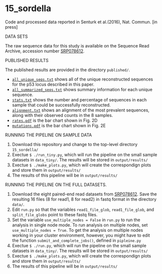 # 15_sordella

Code and processed data reported in Senturk et al.(2016), Nat. Commun. [in press]

DATA SETS

The raw sequence data for this study is available on the Sequence Read Archive, accession number [SRP078612](http://trace.ncbi.nlm.nih.gov/Traces/study/?acc=SRP078612). 

PUBLISHED RESULTS

The published results are provided in the directory ```published/```.
* [```all_unique_seqs.txt```](published/all_unique_seqs.txt) shows all of the unique reconstructed sequences for the p53 locus described in this paper. 
* [```all_summarized_seqs.txt```](published/all_summarized_seqs.txt) shows summary information for each unique sequence.
* [```stats.txt```](published/stats.txt) shows the number and percentage of sequences in each sample that could be successfully reconstructed. 
* [```alignment.txt```](published/alignment.txt) shows an alignment of the most prevalent sequences, along with their observed counts in the 8 samples. 
* [```rates.pdf```](published/rates.pdf)  is the bar chart shown in Fig. 2D
* [```mutations.pdf```](published/mutations.pdf)  is the bar chart shown in Fig. 2E

RUNNING THE PIPELINE ON SAMPLE DATA

1. Download this repository and change to the top-level directory ```15_sordella/```
2. Exectue ```$ ./run_tiny.py```, which will run the pipeline on the small sample datasets in ```data_tiny/```. The results will be stored in ```output/results/```
3. Exectue ```$ ./make_plots.py```, which will create the correspondign plots and store them in ```output/results/```
4. The results of this pipeline will be in ```output/results/```

RUNNING THE PIPELINE ON THE FULL DATASETS. 

1. Download the eight paired-end read datasets from [SRP078612](http://trace.ncbi.nlm.nih.gov/Traces/study/?acc=SRP078612). Save the resulting 16 files (8 for read1, 8 for read2) in fastq format in the directory ```data/```.
2. Edit ```run.py``` so that the variables ```read1_file_glob```, ```read1_file_glob```, and ```split_file_globs``` point to these fastq files. 
3. Set the variable ```use_multiple_nodes = False``` in ```run.py``` to run the analysis in single node mode. To run analysis on multiple nodes, set ```use_multiple_nodes = True```. To get the analysis on multiple nodes working in your cluster environment, however, you might have to edit the function ```submit_and_complete_jobs()```, defined in ```pipleine.py```
4. Exectue ```$ ./run.py```, which will run the pipeline on the small sample datasets in ```data_tiny/```. The results will be stored in ```output/results/```
5. Exectue ```$ ./make_plots.py```, which will create the correspondign plots and store them in ```output/results/```
6. The results of this pipeline will be in ```output/results/```
